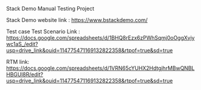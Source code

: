 Stack Demo Manual Testing Project

Stack Demo website link : https://www.bstackdemo.com/


Test case Test Scenario Link : https://docs.google.com/spreadsheets/d/1BHQ8rEzx6zPWhSqmj0oOggXvjywc1aS_/edit?usp=drive_link&ouid=114775471169132822358&rtpof=true&sd=true


RTM link: https://docs.google.com/spreadsheets/d/1VRN65cYUHX2HdtgjhrMBwQNBLHBGUl8R/edit?usp=drive_link&ouid=114775471169132822358&rtpof=true&sd=true
